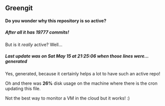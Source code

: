 ## Greengit

#### Do you wonder why this repository is so active?

##### After all it has 19777 commits!

But is it *really* active? Well...

##### Last update was on Sat May 15 at 21:25:06 when those lines were... generated

Yes, generated, because it certainly helps a lot to have such an active repo!

Oh and there was **26%** disk usage on the machine
where there is the cron updating this file.

Not the best way to monitor a VM in the cloud but it works! :)
